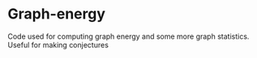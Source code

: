 # Graph-energy


Code used for computing graph energy and some more graph statistics. Useful for making conjectures
